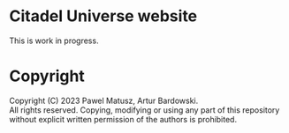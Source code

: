 # Citadel Universe website

This is work in progress.

# Copyright
Copyright (C) 2023 Pawel Matusz, Artur Bardowski.  
All rights reserved. Copying, modifying or using any part of this repository without explicit written permission of the authors is prohibited.
